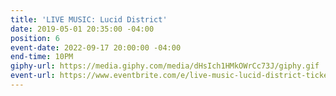 ```yaml
---
title: 'LIVE MUSIC: Lucid District'
date: 2019-05-01 20:35:00 -04:00
position: 6
event-date: 2022-09-17 20:00:00 -04:00
end-time: 10PM
giphy-url: https://media.giphy.com/media/dHsIch1HMkOWrCc73J/giphy.gif
event-url: https://www.eventbrite.com/e/live-music-lucid-district-tickets-395387353217
---
```


